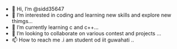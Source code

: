 - 👋 Hi, I’m @sidd35647
- 👀 I’m interested in coding and learning new skills and explore new thimgs...
- 🌱 I’m currently learning c and c++...
- 💞️ I’m looking to collaborate on various contest and projects ...
- 📫 How to reach me .i am student od iit guwahati ..

<!---
sidd35647/sidd35647 is a ✨ special ✨ repository because its `README.md` (this file) appears on your GitHub profile.
You can click the Preview link to take a look at your changes.
--->

